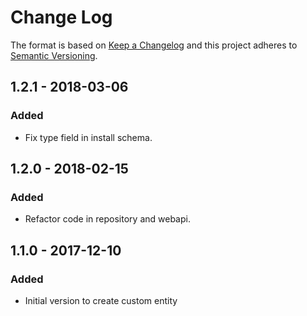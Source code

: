 # Change Log
The format is based on [Keep a Changelog](http://keepachangelog.com/)
and this project adheres to [Semantic Versioning](http://semver.org/).

## 1.2.1 - 2018-03-06
### Added
- Fix type field in install schema.

## 1.2.0 - 2018-02-15
### Added
- Refactor code in repository and webapi.

## 1.1.0 - 2017-12-10
### Added
- Initial version to create custom entity